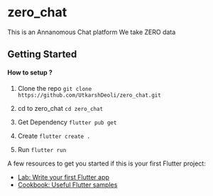 # zero_chat

This is an Annanomous Chat platform 
We take ZERO data


## Getting Started

#### How to setup ?
1. Clone the repo
    `git clone https://github.com/UtkarshDeoli/zero_chat.git`
        
2. cd to zero_chat
    `cd zero_chat`
        
3. Get Dependency
    `flutter pub get`

4. Create
    `flutter create .`

5. Run
    `flutter run`

A few resources to get you started if this is your first Flutter project:

- [Lab: Write your first Flutter app](https://docs.flutter.dev/get-started/codelab)
- [Cookbook: Useful Flutter samples](https://docs.flutter.dev/cookbook)

